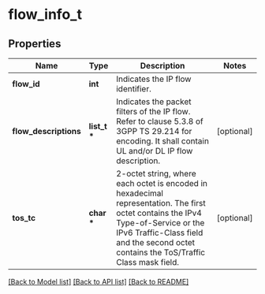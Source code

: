 # flow_info_t

## Properties
Name | Type | Description | Notes
------------ | ------------- | ------------- | -------------
**flow_id** | **int** | Indicates the IP flow identifier. | 
**flow_descriptions** | **list_t \*** | Indicates the packet filters of the IP flow. Refer to clause 5.3.8 of 3GPP TS 29.214 for encoding. It shall contain UL and/or DL IP flow description.  | [optional] 
**tos_tc** | **char \*** | 2-octet string, where each octet is encoded in hexadecimal representation. The first octet contains the IPv4 Type-of-Service or the IPv6 Traffic-Class field and the second octet contains the ToS/Traffic Class mask field.  | [optional] 

[[Back to Model list]](../README.md#documentation-for-models) [[Back to API list]](../README.md#documentation-for-api-endpoints) [[Back to README]](../README.md)


